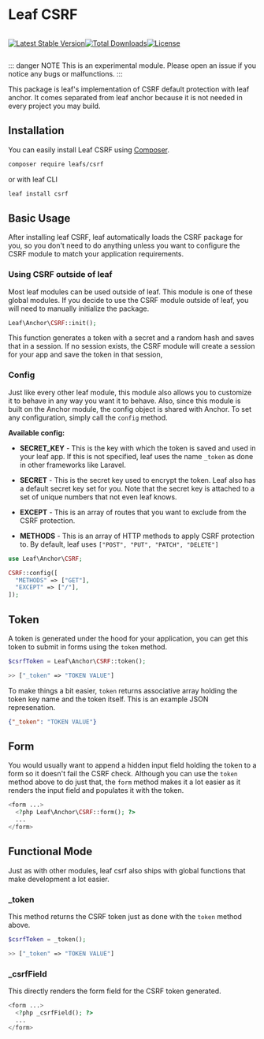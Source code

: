 # Leaf CSRF
<!-- <Badge text="EXPERIMENTAL" type="warning" /> -->

<div style="display:flex;">

[![Latest Stable Version](https://poser.pugx.org/leafs/csrf/v/stable)](https://packagist.org/packages/leafs/csrf)

[![Total Downloads](https://poser.pugx.org/leafs/csrf/downloads)](https://packagist.org/packages/leafs/csrf)

[![License](https://poser.pugx.org/leafs/csrf/license)](https://packagist.org/packages/leafs/csrf)

</div>

::: danger NOTE
This is an experimental module. Please open an issue if you notice any bugs or malfunctions.
:::

This package is leaf's implementation of CSRF default protection with leaf anchor. It comes separated from leaf anchor because it is not needed in every project you may build.

## Installation

You can easily install Leaf CSRF using [Composer](https://getcomposer.org/).

```bash
composer require leafs/csrf
```

or with leaf CLI

```bash
leaf install csrf
```

## Basic Usage

After installing leaf CSRF, leaf automatically loads the CSRF package for you, so you don't need to do anything unless you want to configure the CSRF module to match your application requirements.

### Using CSRF outside of leaf

Most leaf modules can be used outside of leaf. This module is one of these global modules. If you decide to use the CSRF module outside of leaf, you will need to manually initialize the package.

```php
Leaf\Anchor\CSRF::init();
```

This function generates a token with a secret and a random hash and saves that in a session. If no session exists, the CSRF module will create a session for your app and save the token in that session,

### Config

Just like every other leaf module, this module also allows you to customize it to behave in any way you want it to behave. Also, since this module is built on the Anchor module, the config object is shared with Anchor. To set any configuration, simply call the `config` method.

**Available config:**

- **SECRET_KEY** - This is the key with which the token is saved and used in your leaf app. If this is not specified, leaf uses the name `_token` as done in other frameworks like Laravel.

- **SECRET** - This is the secret key used to encrypt the token. Leaf also has a default secret key set for you. Note that the secret key is attached to a set of unique numbers that not even leaf knows.

- **EXCEPT** - This is an array of routes that you want to exclude from the CSRF protection.

- **METHODS** - This is an array of HTTP methods to apply CSRF protection to. By default, leaf uses `["POST", "PUT", "PATCH", "DELETE"]`

```php
use Leaf\Anchor\CSRF;

CSRF::config([
  "METHODS" => ["GET"],
  "EXCEPT" => ["/"],
]);
```

## Token

A token is generated under the hood for your application, you can get this token to submit in forms using the `token` method.

```php
$csrfToken = Leaf\Anchor\CSRF::token();

>> ["_token" => "TOKEN VALUE"]
```

To make things a bit easier, `token` returns associative array holding the token key name and the token itself. This is an example JSON represenation.

```json
{"_token": "TOKEN VALUE"}
```

## Form

You would usually want to append a hidden input field holding the token to a form so it doesn't fail the CSRF check. Although you can use the `token` method above to do just that, the `form` method makes it a lot easier as it renders the input field and populates it with the token.

```php
<form ...>
  <?php Leaf\Anchor\CSRF::form(); ?>
  ...
</form>
```

## Functional Mode

Just as with other modules, leaf csrf also ships with global functions that make development a lot easier.

### _token

This method returns the CSRF token just as done with the `token` method above.

```php
$csrfToken = _token();

>> ["_token" => "TOKEN VALUE"]
```

### _csrfField

This directly renders the form field for the CSRF token generated.

```php
<form ...>
  <?php _csrfField(); ?>
  ...
</form>
```
